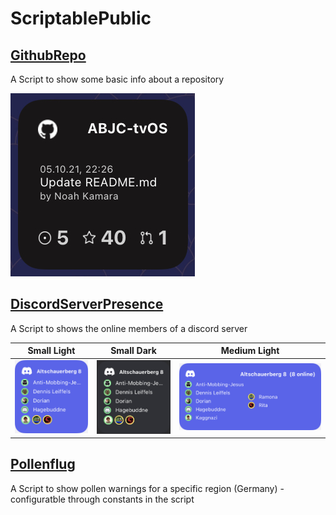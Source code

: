 # ScriptablePublic


## [GithubRepo](GithubRepo/GithubRepo.js)
A Script to show some basic info about a repository

![GithubRepo Widget](GithubRepo/widget.jpeg)


## [DiscordServerPresence](DiscordServerPresence/DiscordServerPresence.js)
A Script to shows the online members of a discord server

| Small Light | Small Dark | Medium Light |
|---|---|---|
| ![DiscordServerPresence Small Widget Light Appearance](DiscordServerPresence/widget-small-light.jpeg) | ![DiscordServerPresence Small Widget Dark Appearance](DiscordServerPresence/widget-small-dark.jpeg) | ![DiscordServerPresence Medium Widget Light Appearance](DiscordServerPresence/widget-medium-light.jpeg) |




## [Pollenflug](GithubRepo.js)
A Script to show pollen warnings for a specific region (Germany) - configuratble through constants in the script
